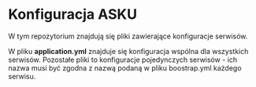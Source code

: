 # Konfiguracja ASKU

W tym repozytorium znajdują się pliki zawierające konfiguracje serwisów. 

W pliku **application.yml** znajduje się konfiguracja wspólna dla wszystkich serwisów. Pozostałe pliki to konfiguracje pojedynczych serwisów - ich nazwa musi być zgodna z nazwą podaną w pliku boostrap.yml każdego serwisu.
